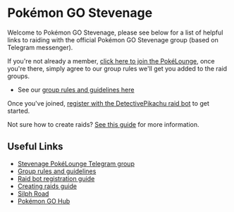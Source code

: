 # Pokémon GO Stevenage

Welcome to Pokémon GO Stevenage, please see below for a list of helpful links to raiding with the official Pokémon GO Stevenage group (based on Telegram messenger).

If you're not already a member, [click here to join the PokéLounge](https://t.me/joinchat/S5rmF_ToRrOHd20j), once you're there, simply agree to our group rules we'll get you added to the raid groups.  
- See our [group rules and guidelines here](http://htmlpreview.github.io/?https://github.com/DanAngelus/pogo_stevenage/blob/master/Group_Rules.html) 

Once you've joined, [register with the DetectivePikachu raid bot](http://htmlpreview.github.io/?https://github.com/DanAngelus/pogo_stevenage/blob/master/Raid_Bot_Guide.html) to get started.   

Not sure how to create raids? [See this guide](http://htmlpreview.github.io/?https://github.com/DanAngelus/pogo_stevenage/blob/master/Creating_Raids_Guide.html) for more information.

## Useful Links
- [Stevenage PokéLounge Telegram group](https://t.me/joinchat/S5rmF_ToRrOHd20j)
- [Group rules and guidelines](http://htmlpreview.github.io/?https://github.com/DanAngelus/pogo_stevenage/blob/master/Group_Rules.html)
- [Raid bot registration guide](http://htmlpreview.github.io/?https://github.com/DanAngelus/pogo_stevenage/blob/master/Raid_Bot_Guide.html)
- [Creating raids guide](http://htmlpreview.github.io/?https://github.com/DanAngelus/pogo_stevenage/blob/master/Creating_Raids_Guide.html)
- [Silph Road](https://thesilphroad.com/)
- [Pokémon GO Hub](https://pokemongohub.net/)
